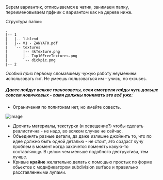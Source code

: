 Берем вариантик, отписываемся в чатик, занимаем папку, переименовываем пдфник с вариантом как на дереве ниже.

Структура папки:
```
.
|-- 1
|   |-- 1.blend
|   |-- V1 - ZANYATO.pdf
|   `-- textures
|       |-- 4kTexture.png
|       |-- Top10FreeTextures.png
|       `-- dickpic.png
|-- 2
```

Особый *приз* первому сломавшему чужую работу неумением использовать гит. Не умеешь пользоваться им - учись, no excuses.

##### Далее пойдут всякие говносоветы, если смотрели гайды чуть дальше совсем новичковых - сами должны понимать это всё уже:

* Ограничения по полигонам нет, но имейте совесть.

![image](https://i.imgur.com/xhzvL7Y.png)

* Дрочить материалы, текстурки (и освещение?) чтобы сделать реалистична - не надо, во всяком случае не сейчас.
* Объединять разные детали, да даже излишне джойнить то, что по идее должно быть одной деталью - не стоит, это создаст кучу проблем в момент когда захочется поменять какую-то составляющу. В целом чем меньше подобного деструктива, тем лучше.
* Кривые **крайне** желательно делать с помощью простых по форме обьектов с модификатором subdivision surface и правильно расставленными лупами.
